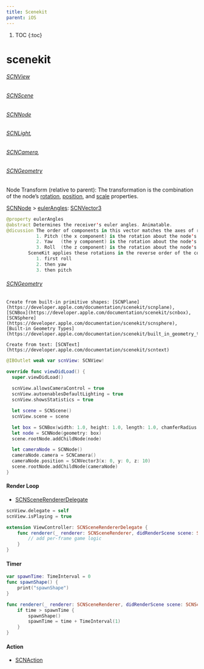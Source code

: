 ```yaml
---
title: Scenekit
parent: iOS
---
```


1. TOC
{:toc}
# scenekit

###### [SCNView](https://developer.apple.com/documentation/scenekit/scnview)
###### [SCNScene](https://developer.apple.com/documentation/scenekit/scnscene)
###### [SCNNode](https://developer.apple.com/documentation/scenekit/scnnode)
    
###### [SCNLight](https://developer.apple.com/documentation/scenekit/scnlight), 
###### [SCNCamera](https://developer.apple.com/documentation/scenekit/scncamera), 
###### [SCNGeometry](https://developer.apple.com/documentation/scenekit/scngeometry)
    
Node Transform (relative to parent): The transformation is the combination of the node’s [rotation](https://developer.apple.com/documentation/scenekit/scnnode/1408034-rotation), [position](https://developer.apple.com/documentation/scenekit/scnnode/1408026-position), and [scale](https://developer.apple.com/documentation/scenekit/scnnode/1408050-scale) properties.
    
[SCNNode](https://developer.apple.com/documentation/scenekit/scnnode) > [eulerAngles](https://developer.apple.com/documentation/scenekit/scnnode/1407980-eulerangles): [SCNVector3](https://developer.apple.com/documentation/scenekit/scnvector3)
    
```swift
@property eulerAngles
@abstract Determines the receiver's euler angles. Animatable.
@dicussion The order of components in this vector matches the axes of rotation:
           1. Pitch (the x component) is the rotation about the node's x-axis (in radians)
           2. Yaw   (the y component) is the rotation about the node's y-axis (in radians)
           3. Roll  (the z component) is the rotation about the node's z-axis (in radians)
        SceneKit applies these rotations in the reverse order of the components:
           1. first roll
           2. then yaw
           3. then pitch
```
    
###### [SCNGeometry](https://developer.apple.com/documentation/scenekit/scngeometry)

    Create from built-in primitive shapes: [SCNPlane](https://developer.apple.com/documentation/scenekit/scnplane), 
    [SCNBox](https://developer.apple.com/documentation/scenekit/scnbox), 
    [SCNSphere](https://developer.apple.com/documentation/scenekit/scnsphere), 
    [Built-in Geometry Types](https://developer.apple.com/documentation/scenekit/built_in_geometry_types)
    
    Create from text: [SCNText](https://developer.apple.com/documentation/scenekit/scntext)
    
    

```swift
@IBOutlet weak var scnView: SCNView!

override func viewDidLoad() {
  super.viewDidLoad()
  
  scnView.allowsCameraControl = true
  scnView.autoenablesDefaultLighting = true
  scnView.showsStatistics = true

  let scene = SCNScene()
  scnView.scene = scene

  let box = SCNBox(width: 1.0, height: 1.0, length: 1.0, chamferRadius: 0.0)
  let node = SCNNode(geometry: box)
  scene.rootNode.addChildNode(node)

  let cameraNode = SCNNode()
  cameraNode.camera = SCNCamera()
  cameraNode.position = SCNVector3(x: 0, y: 0, z: 10)
  scene.rootNode.addChildNode(cameraNode)
}
```

#### Render Loop

- [SCNSceneRendererDelegate](https://developer.apple.com/documentation/scenekit/scnscenerendererdelegate)

```swift
scnView.delegate = self
scnView.isPlaying = true

extension ViewController: SCNSceneRendererDelegate {
    func renderer(_ renderer: SCNSceneRenderer, didRenderScene scene: SCNScene, atTime time: TimeInterval) {
        // add per-frame game logic
    }
}
```

#### Timer

```swift
var spawnTime: TimeInterval = 0
func spawnShape() {
    print("spawnShape")
}

func renderer(_ renderer: SCNSceneRenderer, didRenderScene scene: SCNScene, atTime time: TimeInterval) {
    if time > spawnTime {
        spawnShape()
        spawnTime = time + TimeInterval(1)
    }
}
```

#### Action

- [SCNAction](https://developer.apple.com/documentation/scenekit/scnaction)

